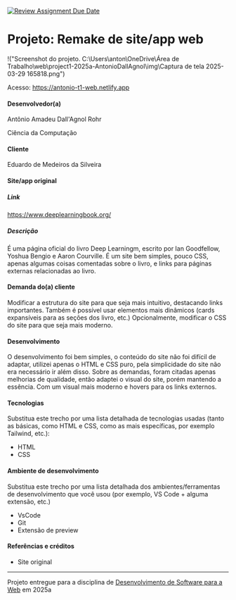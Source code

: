 [![Review Assignment Due Date](https://classroom.github.com/assets/deadline-readme-button-22041afd0340ce965d47ae6ef1cefeee28c7c493a6346c4f15d667ab976d596c.svg)](https://classroom.github.com/a/-0GsTofh)
# Projeto: Remake de site/app web

!("Screenshot do projeto. C:\Users\anton\OneDrive\Área de Trabalho\web\project1-2025a-AntonioDallAgnol\img\Captura de tela 2025-03-29 165818.png")


Acesso: https://antonio-t1-web.netlify.app


#### Desenvolvedor(a)

Antônio Amadeu Dall'Agnol Rohr

Ciência da Computação


#### Cliente

Eduardo de Medeiros da Silveira


#### Site/app original

##### Link

https://www.deeplearningbook.org/

##### Descrição

É uma página oficial do livro Deep Learningm, escrito por Ian Goodfellow, Yoshua Bengio e Aaron Courville. É um site bem simples, pouco CSS, apenas algumas coisas comentadas sobre o livro, e links para páginas externas relacionadas ao livro.

#### Demanda do(a) cliente

Modificar a estrutura do site para que seja mais intuitivo, destacando links importantes. Também é possível usar elementos mais dinâmicos (cards expansíveis para as seções dos livro, etc.) Opcionalmente, modificar o CSS do site para que seja mais moderno.

#### Desenvolvimento

O desenvolvimento foi bem simples, o conteúdo do site não foi difícil de adaptar, utilizei apenas o HTML e CSS puro, pela simplicidade do site não era necessário ir além disso. Sobre as demandas, foram citadas apenas melhorias de qualidade, então adaptei o visual do site, porém mantendo a essência. Com um visual mais moderno e hovers para os links externos.


#### Tecnologias

Substitua este trecho por uma lista detalhada de tecnologias usadas (tanto as básicas, como HTML e CSS, como as mais específicas, por exemplo Tailwind, etc.):
- HTML
- CSS

#### Ambiente de desenvolvimento

Substitua este trecho por uma lista detalhada dos ambientes/ferramentas de desenvolvimento que você usou (por exemplo, VS Code + alguma extensão, etc.)
- VsCode
- Git
- Extensão de preview

#### Referências e créditos

- Site original


---
Projeto entregue para a disciplina de [Desenvolvimento de Software para a Web](http://github.com/andreainfufsm/elc1090-2025a) em 2025a
